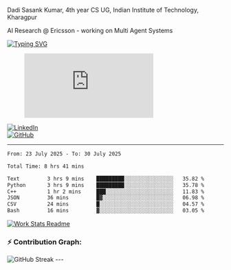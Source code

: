 Dadi Sasank Kumar, 4th year CS UG,
Indian Institute of Technology, Kharagpur

AI Research @ Ericsson -  working on Multi Agent Systems

[![Typing SVG](https://readme-typing-svg.herokuapp.com?font=Fira+Code&color=%2336BCF7&lines=Hi+there!+%F0%9F%91%8B;I+am+a+Computer+Science+Undergrad+at+IIT+Kharagpur;Thankyou+for+visiting+my+github+profile)](https://github.com/sesiii)


<figure><embed src="https://wakatime.com/share/@81d5e6c4-c575-43e6-9a9e-85ed25517f53/42cf003a-18dd-42ef-bded-df01146821f2.svg"></embed></figure>


[![LinkedIn](https://img.shields.io/badge/LinkedIn-0077B5?style=for-the-badge&logo=linkedin&logoColor=white)](https://www.linkedin.com/in/sesidadi)  
[![GitHub](https://img.shields.io/badge/GitHub-181717?style=for-the-badge&logo=github&logoColor=white)](https://github.com/sesiii)



---
<!--START_SECTION:waka-->

```txt
From: 23 July 2025 - To: 30 July 2025

Total Time: 8 hrs 41 mins

Text         3 hrs 9 mins    █████████░░░░░░░░░░░░░░░░   35.82 %
Python       3 hrs 9 mins    █████████░░░░░░░░░░░░░░░░   35.78 %
C++          1 hr 2 mins     ███░░░░░░░░░░░░░░░░░░░░░░   11.83 %
JSON         36 mins         █▓░░░░░░░░░░░░░░░░░░░░░░░   06.98 %
CSV          24 mins         █░░░░░░░░░░░░░░░░░░░░░░░░   04.57 %
Bash         16 mins         ▓░░░░░░░░░░░░░░░░░░░░░░░░   03.05 %
```

<!--END_SECTION:waka-->


[![Work Stats Readme](https://github.com/sesiii/sesiii/actions/workflows/main.yml/badge.svg)](https://github.com/sesiii/sesiii/actions/workflows/main.yml)

### ⚡ Contribution Graph:

<img src="https://streak-stats.demolab.com/?user=sesiii&theme=radical" alt="GitHub Streak" />
---
